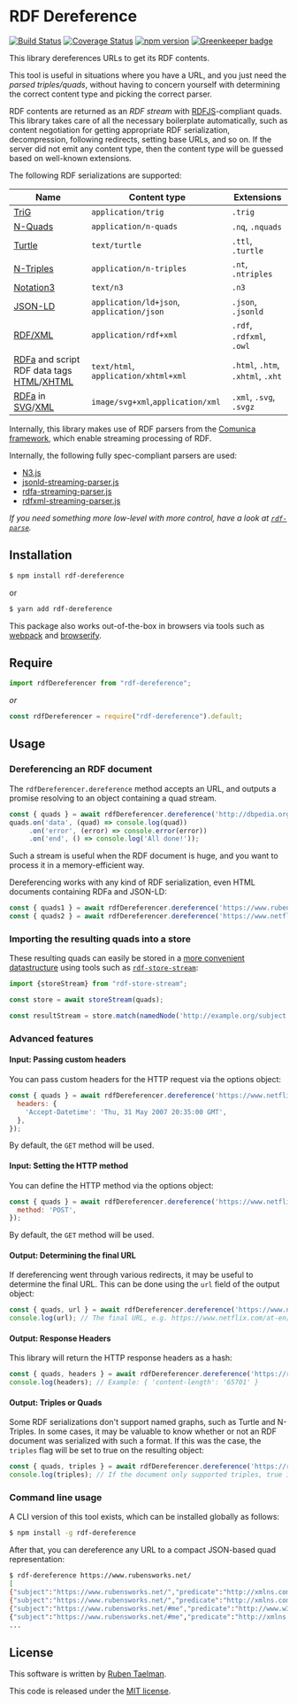 # RDF Dereference

[![Build Status](https://travis-ci.org/rubensworks/rdf-dereference.js.svg?branch=master)](https://travis-ci.org/rubensworks/rdf-dereference.js)
[![Coverage Status](https://coveralls.io/repos/github/rubensworks/rdf-dereference.js/badge.svg?branch=master)](https://coveralls.io/github/rubensworks/rdf-dereference.js?branch=master)
[![npm version](https://badge.fury.io/js/rdf-dereference.svg)](https://www.npmjs.com/package/rdf-dereference) [![Greenkeeper badge](https://badges.greenkeeper.io/rubensworks/rdf-dereference.js.svg)](https://greenkeeper.io/)

This library dereferences URLs to get its RDF contents.

This tool is useful in situations where you have a URL,
and you just need the _parsed triples/quads_,
without having to concern yourself with determining the correct content type and picking the correct parser.

RDF contents are returned as an _RDF stream_ with [RDFJS](http://rdf.js.org/)-compliant quads.
This library takes care of all the necessary boilerplate automatically,
such as content negotiation for getting appropriate RDF serialization, decompression, following redirects, setting base URLs, and so on.
If the server did not emit any content type, then the content type will be guessed based on well-known extensions.

The following RDF serializations are supported:

| **Name** | **Content type** | **Extensions** |
| -------- | ---------------- | ------------- |
| [TriG](https://www.w3.org/TR/trig/) | `application/trig` | `.trig` |
| [N-Quads](https://www.w3.org/TR/n-quads/) | `application/n-quads` | `.nq`, `.nquads` |
| [Turtle](https://www.w3.org/TR/turtle/) | `text/turtle` | `.ttl`, `.turtle` |
| [N-Triples](https://www.w3.org/TR/n-triples/) | `application/n-triples` | `.nt`, `.ntriples` |
| [Notation3](https://www.w3.org/TeamSubmission/n3/) | `text/n3` | `.n3` |
| [JSON-LD](https://json-ld.org/) | `application/ld+json`, `application/json` | `.json`, `.jsonld` |
| [RDF/XML](https://www.w3.org/TR/rdf-syntax-grammar/) | `application/rdf+xml` | `.rdf`, `.rdfxml`, `.owl` |
| [RDFa](https://www.w3.org/TR/rdfa-in-html/) and script RDF data tags [HTML](https://html.spec.whatwg.org/multipage/)/[XHTML](https://www.w3.org/TR/xhtml-rdfa/) | `text/html`, `application/xhtml+xml` | `.html`, `.htm`, `.xhtml`, `.xht` |
| [RDFa](https://www.w3.org/TR/2008/REC-SVGTiny12-20081222/metadata.html#MetadataAttributes) in [SVG](https://www.w3.org/TR/SVGTiny12/)/[XML](https://html.spec.whatwg.org/multipage/) | `image/svg+xml`,`application/xml` | `.xml`, `.svg`, `.svgz` |

Internally, this library makes use of RDF parsers from the [Comunica framework](https://github.com/comunica/comunica),
which enable streaming processing of RDF.

Internally, the following fully spec-compliant parsers are used:

* [N3.js](https://github.com/rdfjs/n3.js)
* [jsonld-streaming-parser.js](https://github.com/rubensworks/jsonld-streaming-parser.js)
* [rdfa-streaming-parser.js](https://github.com/rubensworks/rdfa-streaming-parser.js)
* [rdfxml-streaming-parser.js](https://github.com/rdfjs/rdfxml-streaming-parser.js)

_If you need something more low-level with more control, have a look at [`rdf-parse`](https://github.com/rubensworks/rdf-parse.js#readme)._

## Installation

```bash
$ npm install rdf-dereference
```

or

```bash
$ yarn add rdf-dereference
```

This package also works out-of-the-box in browsers via tools such as [webpack](https://webpack.js.org/) and [browserify](http://browserify.org/).

## Require

```typescript
import rdfDereferencer from "rdf-dereference";
```

_or_

```javascript
const rdfDereferencer = require("rdf-dereference").default;
```

## Usage

### Dereferencing an RDF document

The `rdfDereferencer.dereference` method accepts an URL,
and outputs a promise resolving to an object containing a quad stream.

```javascript
const { quads } = await rdfDereferencer.dereference('http://dbpedia.org/page/12_Monkeys');
quads.on('data', (quad) => console.log(quad))
     .on('error', (error) => console.error(error))
     .on('end', () => console.log('All done!'));
```

Such a stream is useful when the RDF document is huge,
and you want to process it in a memory-efficient way.

Dereferencing works with any kind of RDF serialization,
even HTML documents containing RDFa and JSON-LD:

```javascript
const { quads1 } = await rdfDereferencer.dereference('https://www.rubensworks.net/');
const { quads2 } = await rdfDereferencer.dereference('https://www.netflix.com/title/80180182');
```

### Importing the resulting quads into a store

These resulting quads can easily be stored in a [more convenient datastructure](http://rdf.js.org/stream-spec/#store-interface)
using tools such as [`rdf-store-stream`](https://www.npmjs.com/package/rdf-store-stream):

```javascript
import {storeStream} from "rdf-store-stream";

const store = await storeStream(quads);

const resultStream = store.match(namedNode('http://example.org/subject'));
```

### Advanced features

#### Input: Passing custom headers

You can pass custom headers for the HTTP request via the options object:

```javascript
const { quads } = await rdfDereferencer.dereference('https://www.netflix.com/title/80180182', {
  headers: {
    'Accept-Datetime': 'Thu, 31 May 2007 20:35:00 GMT',
  },
});
```

By default, the `GET` method will be used.

#### Input: Setting the HTTP method

You can define the HTTP method via the options object:

```javascript
const { quads } = await rdfDereferencer.dereference('https://www.netflix.com/title/80180182', {
  method: 'POST',
});
```

By default, the `GET` method will be used.

#### Output: Determining the final URL

If dereferencing went through various redirects, it may be useful to determine the final URL.
This can be done using the `url` field of the output object:

```javascript
const { quads, url } = await rdfDereferencer.dereference('https://www.netflix.com/title/80180182');
console.log(url); // The final URL, e.g. https://www.netflix.com/at-en/title/80180182
```

#### Output: Response Headers

This library will return the HTTP response headers as a hash:

```javascript
const { quads, headers } = await rdfDereferencer.dereference('https://ruben.verborgh.org/profile/');
console.log(headers); // Example: { 'content-length': '65701' }
```

#### Output: Triples or Quads

Some RDF serializations don't support named graphs, such as Turtle and N-Triples.
In some cases, it may be valuable to know whether or not an RDF document was serialized with such a format.
If this was the case, the `triples` flag will be set to true on the resulting object:

```javascript
const { quads, triples } = await rdfDereferencer.dereference('https://ruben.verborgh.org/profile/');
console.log(triples); // If the document only supported triples, true in this case, since it returned Turtle.
```

### Command line usage

A CLI version of this tool exists, which can be installed globally as follows:

```bash
$ npm install -g rdf-dereference
```

After that, you can dereference any URL to a compact JSON-based quad representation:

```bash
$ rdf-dereference https://www.rubensworks.net/
[
{"subject":"https://www.rubensworks.net/","predicate":"http://xmlns.com/foaf/0.1/primaryTopic","object":"https://www.rubensworks.net/#me","graph":""},
{"subject":"https://www.rubensworks.net/","predicate":"http://xmlns.com/foaf/0.1/maker","object":"https://www.rubensworks.net/#me","graph":""},
{"subject":"https://www.rubensworks.net/#me","predicate":"http://www.w3.org/1999/02/22-rdf-syntax-ns#type","object":"http://xmlns.com/foaf/0.1/Person","graph":""},
{"subject":"https://www.rubensworks.net/#me","predicate":"http://xmlns.com/foaf/0.1/name","object":"\"Ruben Taelman\"","graph":""},
...
```

## License
This software is written by [Ruben Taelman](http://rubensworks.net/).

This code is released under the [MIT license](http://opensource.org/licenses/MIT).
